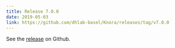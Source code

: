 ```yaml
---
title: Release 7.0.0
date: 2019-05-03
link: https://github.com/dhlab-basel/Knora/releases/tag/v7.0.0
---
```


See the
[release](https://github.com/dhlab-basel/Knora/releases/tag/v7.0.0) on Github.
